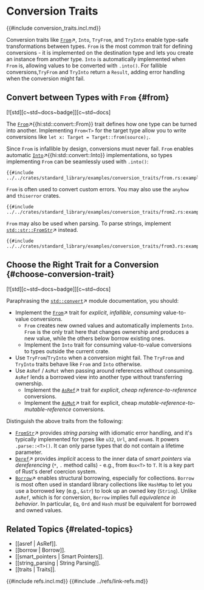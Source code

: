 # Conversion Traits

{{#include conversion_traits.incl.md}}

Conversion traits like [`From`](https://doc.rust-lang.org/std/convert/trait.From.html)↗, `Into`, `TryFrom`, and `TryInto` enable type-safe transformations between types. `From` is the most common trait for defining conversions - it is implemented on the destination type and lets you create an instance from another type. `Into` is automatically implemented when `From` is, allowing values to be converted with `.into()`. For fallible conversions,`TryFrom` and `TryInto` return a `Result`, adding error handling when the conversion might fail.

## Convert between Types with `From` {#from}

[![std][c~std~docs~badge]][c~std~docs]

The [`From`](https://doc.rust-lang.org/std/convert/trait.From.html)↗{{hi:std::convert::From}} trait defines how one type can be turned into another. Implementing `From<T>` for the target type allow you to write conversions like `let x: Target = Target::from(source);`.

Since `From` is infallible by design, conversions must never fail. `From` enables automatic [`Into`](https://doc.rust-lang.org/std/convert/trait.Into.html)↗{{hi:std::convert::Into}} implementations, so types implementing `From` can be seamlessly used with `.into()`:

```rust,editable
{{#include ../../crates/standard_library/examples/conversion_traits/from.rs:example}}
```

`From` is often used to convert custom errors. You may also use the `anyhow` and `thiserror` crates.

```rust,editable
{{#include ../../crates/standard_library/examples/conversion_traits/from2.rs:example}}
```

`From` may also be used when parsing. To parse strings, implement [`std::str::FromStr`](https://doc.rust-lang.org/std/str/trait.FromStr.html)↗ instead.

```rust,editable
{{#include ../../crates/standard_library/examples/conversion_traits/from3.rs:example}}
```

## Choose the Right Trait for a Conversion {#choose-conversion-trait}

[![std][c~std~docs~badge]][c~std~docs]

Paraphrasing the [`std::convert`](https://doc.rust-lang.org/std/convert/index.html)↗ module documentation, you should:

- Implement the [`From`](https://doc.rust-lang.org/std/convert/trait.From.html)↗ trait for _explicit_, _infallible_, _consuming_ value-to-value conversions.
  - `From` creates new owned values and automatically implements `Into`. `From` is the only trait here that changes ownership and produces a new value, while the others below borrow existing ones.
  - Implement the `Into` trait for consuming value-to-value conversions to types outside the current crate.
- Use `TryFrom`/`TryInto` when a conversion might fail. The `TryFrom` and `TryInto` traits behave like `From` and `Into` otherwise.
- Use `AsRef` / `AsMut` when passing around references without consuming. `AsRef` lends a borrowed view into another type without transferring ownership.
  - Implement the [`AsRef`](https://doc.rust-lang.org/std/convert/trait.AsRef.html)↗ trait for _explicit_, _cheap_ _reference-to-reference_ conversions.
  - Implement the [`AsMut`](https://doc.rust-lang.org/std/convert/trait.AsMut.html)↗ trait for explicit, cheap _mutable-reference-to-mutable-reference_ conversions.

Distinguish the above traits from the following:

- [`FromStr`](https://doc.rust-lang.org/std/str/trait.FromStr.html)↗ provides _string parsing_ with idiomatic error handling, and it's typically implemented for types like `u32`, `Url`, and `enum`s. It powers `.parse::<T>()`. It can only parse types that do not contain a lifetime parameter.
- [`Deref`](https://doc.rust-lang.org/std/ops/trait.Deref.html)↗ provides _implicit_ access to the inner data of _smart pointers_ via _dereferencing_ (`*`, `.` method calls) - e.g., from `Box<T>` to `T`. It is a key part of Rust's deref coercion system.
- [`Borrow`](https://doc.rust-lang.org/std/borrow/trait.Borrow.html)↗ enables structural borrowing, especially for collections. `Borrow` is most often used in standard library collections like `HashMap` to let you use a borrowed key (e.g., `&str`) to look up an owned key (`String`). Unlike `AsRef`, which is for conversion, `Borrow` implies full _equivalence in behavior_. In particular, `Eq`, `Ord` and `Hash` _must_ be equivalent for borrowed and owned values.

## Related Topics {#related-topics}

- [[asref | AsRef]].
- [[borrow | Borrow]].
- [[smart_pointers | Smart Pointers]].
- [[string_parsing | String Parsing]].
- [[traits | Traits]].

{{#include refs.incl.md}}
{{#include ../refs/link-refs.md}}

<div class="hidden">
</div>
